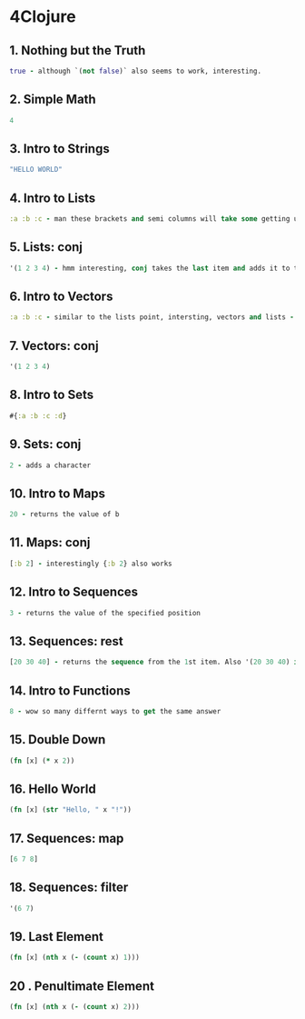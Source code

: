 # 4Clojure

## 1. Nothing but the Truth

```clojure
true - although `(not false)` also seems to work, interesting.
```

## 2. Simple Math

```clojure
4
```

## 3. Intro to Strings

```clojure
"HELLO WORLD"
```

## 4. Intro to Lists

```clojure
:a :b :c - man these brackets and semi columns will take some getting used to
```

## 5. Lists: conj

```clojure
'(1 2 3 4) - hmm interesting, conj takes the last item and adds it to the fron of the list.
```

## 6. Intro to Vectors

```clojure
:a :b :c - similar to the lists point, intersting, vectors and lists - need to research further what is exact difference
```

## 7. Vectors: conj

```clojure
'(1 2 3 4)
```

## 8. Intro to Sets

```clojure
#{:a :b :c :d}
```

## 9. Sets: conj

```clojure
2 - adds a character
```

## 10. Intro to Maps

```clojure
20 - returns the value of b
```

## 11.  Maps: conj

```clojure
[:b 2] - interestingly {:b 2} also works
```
 
 ## 12.  Intro to Sequences

```clojure
3 - returns the value of the specified position
```


## 13. Sequences: rest
```clojure
[20 30 40] - returns the sequence from the 1st item. Also '(20 30 40) is ok as this is interchangeable
```

## 14. Intro to Functions
```clojure
8 - wow so many differnt ways to get the same answer
```

## 15. Double Down
```clojure
(fn [x] (* x 2))
```


## 16. Hello World
```clojure
(fn [x] (str "Hello, " x "!"))
```

## 17. Sequences: map
```clojure
[6 7 8]
```

## 18. Sequences: filter
```clojure
'(6 7)
```

## 19. Last Element
```clojure
(fn [x] (nth x (- (count x) 1)))
```

## 20 . Penultimate Element
```clojure
(fn [x] (nth x (- (count x) 2)))
```
